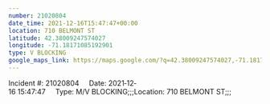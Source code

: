 ```yaml
---
number: 21020804
date_time: 2021-12-16T15:47:47+00:00
location: 710 BELMONT ST
latitude: 42.38009247574027
longitude: -71.18171085192901
type: V BLOCKING
google_maps_link: https://maps.google.com/?q=42.38009247574027,-71.18171085192901
---
```


Incident #: 21020804     Date: 2021‐12‐16 15:47:47     Type: M/V BLOCKING;;;Location: 710 BELMONT ST;;;
